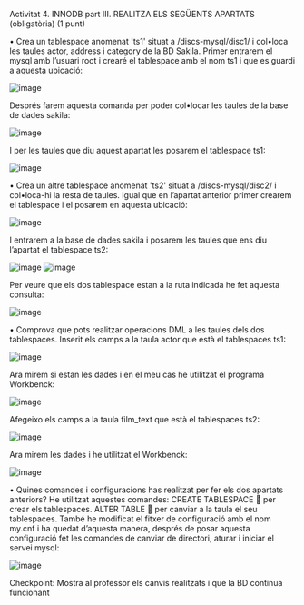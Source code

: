 Activitat 4. INNODB part III. REALITZA ELS SEGÜENTS APARTATS (obligatòria)  (1 punt)

•	Crea un tablespace anomenat 'ts1' situat a /discs-mysql/disc1/ i col•loca les taules actor, address i category de la BD Sakila.
Primer entrarem el mysql amb l’usuari root i crearé el tablespace amb el nom ts1 i que es guardi a aquesta ubicació:

![image](https://user-images.githubusercontent.com/99834779/161995579-b048682a-d5ed-4a67-b15f-54f5b3b647da.png)

Després farem aquesta comanda per poder col•locar les taules de la base de dades sakila:

![image](https://user-images.githubusercontent.com/99834779/161995602-c6b7d14d-75cd-44d5-a916-62e7ba8a2fa8.png)

I per les taules que diu aquest apartat les posarem el tablespace ts1:
 
![image](https://user-images.githubusercontent.com/99834779/161995616-5cea1e55-fa47-4aca-8e47-3ed71f1be3c6.png)

•	Crea un altre tablespace anomenat 'ts2' situat a /discs-mysql/disc2/ i col•loca-hi la resta de taules.
Igual que en l’apartat anterior primer crearem el tablespace i el posarem en aquesta ubicació:
 
![image](https://user-images.githubusercontent.com/99834779/161995627-6ac8432b-5938-4259-8318-5796e7dffb82.png)

I entrarem a la base de dades sakila i posarem les taules que ens diu l’apartat el tablespace ts2:
 
![image](https://user-images.githubusercontent.com/99834779/161995647-e9a65891-11bd-435d-a02a-3e80dd39e398.png)
![image](https://user-images.githubusercontent.com/99834779/161995664-fabb5177-7b8b-4f3c-b53f-726610e3b933.png)
 
Per veure que els dos tablespace estan a la ruta indicada he fet aquesta consulta:

![image](https://user-images.githubusercontent.com/99834779/161995731-759d18b7-d996-4160-bcf6-d41e77179620.png)

•	Comprova que pots realitzar operacions DML a les taules dels dos tablespaces.
Inserit els camps a la taula actor que està el tablespaces ts1:

![image](https://user-images.githubusercontent.com/99834779/161995779-7e59bc7e-c47e-47c3-b898-78526d7833f2.png)

Ara mirem si estan les dades i en el meu cas he utilitzat el programa Workbenck:

![image](https://user-images.githubusercontent.com/99834779/161995794-a762200a-6717-405b-bcbd-1ed9433492cf.png)

Afegeixo els  camps a la taula film_text que està el tablespaces ts2:

![image](https://user-images.githubusercontent.com/99834779/161995816-e6ced93b-b0b7-45cc-89fa-cf46630d412b.png)

Ara mirem les dades i he utilitzat el Workbenck:
 
![image](https://user-images.githubusercontent.com/99834779/161995844-1973504c-4cb0-4320-bc08-81474a917238.png)

•	Quines comandes i configuracions has realitzat per fer els dos apartats anteriors?
He utilitzat aquestes comandes:
CREATE TABLESPACE  per crear els tablespaces.
ALTER TABLE  per canviar a la taula el seu tablespaces.
També he modificat el fitxer de configuració amb el nom my.cnf i ha quedat d’aquesta manera, després de posar aquesta configuració fet les comandes de canviar  de directori, aturar i iniciar el servei mysql:
 
![image](https://user-images.githubusercontent.com/99834779/161995886-1c347ba1-c286-4d70-97aa-b3ad9c838c73.png)

Checkpoint: Mostra al professor els canvis realitzats i que la BD continua funcionant
